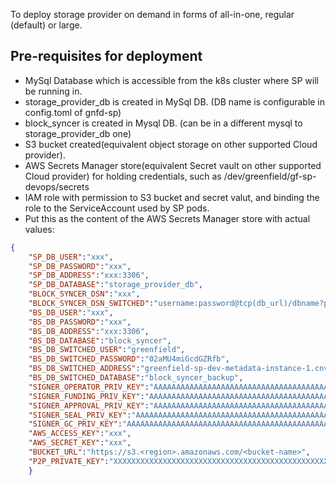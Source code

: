 To deploy storage provider on demand in forms of all-in-one, regular (default) or large.

## Pre-requisites for deployment
- MySql Database which is accessible from the k8s cluster where SP will be running in.
- storage_provider_db is created in MySql DB. (DB name is configurable in config.toml of gnfd-sp)
- block_syncer is created in Mysql DB. (can be in a different mysql to storage_provider_db one)
- S3 bucket created(equivalent object storage on other supported Cloud provider).
- AWS Secrets Manager store(equivalent Secret vault on other supported Cloud provider) for holding credentials, such as /dev/greenfield/gf-sp-devops/secrets
- IAM role with permission to S3 bucket and secret valut, and binding the role to the ServiceAccount used by SP pods.
- Put this as the content of the AWS Secrets Manager store with actual values:
```json
{
    "SP_DB_USER":"xxx",
    "SP_DB_PASSWORD":"xxx",
    "SP_DB_ADDRESS":"xxx:3306",
    "SP_DB_DATABASE":"storage_provider_db",
    "BLOCK_SYNCER_DSN":"xxx",
    "BLOCK_SYNCER_DSN_SWITCHED":"username:password@tcp(db_url)/dbname?parseTime=true&multiStatements=true&loc=Local",
    "BS_DB_USER":"xxx",
    "BS_DB_PASSWORD":"xxx",
    "BS_DB_ADDRESS":"xxx:3306",
    "BS_DB_DATABASE":"block_syncer",
    "BS_DB_SWITCHED_USER":"greenfield",
    "BS_DB_SWITCHED_PASSWORD":"02aMU4miGcdGZRfb",
    "BS_DB_SWITCHED_ADDRESS":"greenfield-sp-dev-metadata-instance-1.cnvhwydws6wc.ap-northeast-1.rds.amazonaws.com",
    "BS_DB_SWITCHED_DATABASE":"block_syncer_backup",
    "SIGNER_OPERATOR_PRIV_KEY":"AAAAAAAAAAAAAAAAAAAAAAAAAAAAAAAAAAAAAAAAAAAAAAAAAAAAAAAAAAAAAAAA",
    "SIGNER_FUNDING_PRIV_KEY":"AAAAAAAAAAAAAAAAAAAAAAAAAAAAAAAAAAAAAAAAAAAAAAAAAAAAAAAAAAAAAAAA",
    "SIGNER_APPROVAL_PRIV_KEY":"AAAAAAAAAAAAAAAAAAAAAAAAAAAAAAAAAAAAAAAAAAAAAAAAAAAAAAAAAAAAAAAA",
    "SIGNER_SEAL_PRIV_KEY":"AAAAAAAAAAAAAAAAAAAAAAAAAAAAAAAAAAAAAAAAAAAAAAAAAAAAAAAAAAAAAAAA",
    "SIGNER_GC_PRIV_KEY":"AAAAAAAAAAAAAAAAAAAAAAAAAAAAAAAAAAAAAAAAAAAAAAAAAAAAAAAAAAAAAAAA",
    "AWS_ACCESS_KEY":"xxx",
    "AWS_SECRET_KEY":"xxx",
    "BUCKET_URL":"https://s3.<region>.amazonaws.com/<bucket-name>",
    "P2P_PRIVATE_KEY":"XXXXXXXXXXXXXXXXXXXXXXXXXXXXXXXXXXXXXXXXXXXXXXXXXXXXXXXXXXXXXXXX"
    }
```